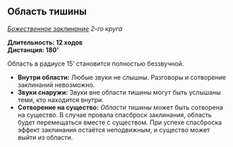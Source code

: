 ## Область тишины

*[Божественное заклинание](../divine.md) 2-го круга*

**Длительность: 12 ходов**  
**Дистанция: 180’**

Область в радиусе 15’ становится полностью беззвучной.

- **Внутри области:** Любые звуки не слышны. Разговоры и сотворение заклинаний невозможно.
- **Звуки снаружи:** Звуки вне области тишины могут быть услышаны теми, кто находится внутри.
- **Сотворение на существо:** *Области тишины* может быть сотворена на существо. В случае провала спасброск заклинания, область будет перемещаться вместе с существом. При успехе спасброска эффект заклинания остаётся неподвижным, и существо может выйти из области.
